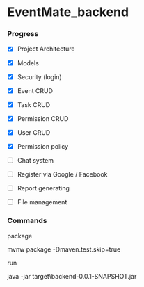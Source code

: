 # EventMate_backend

### Progress

- [x] Project Architecture
- [x] Models
- [x] Security (login)
- [x] Event CRUD
- [x] Task CRUD
- [x] Permission CRUD
- [x] User CRUD
- [x] Permission policy
- [ ] Chat system
- [ ] Register via Google / Facebook
- [ ] Report generating
- [ ] File management


### Commands

package

mvnw package -Dmaven.test.skip=true


run

java -jar target\backend-0.0.1-SNAPSHOT.jar




